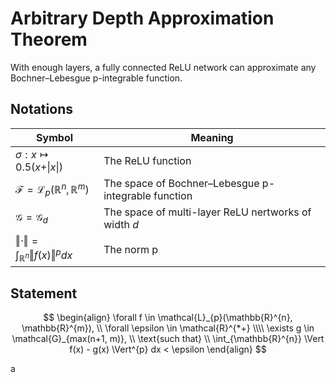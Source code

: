 # Arbitrary Depth Approximation Theorem

With enough layers, a fully connected ReLU network can approximate any Bochner–Lebesgue p-integrable function.

## Notations

| Symbol                                                                    | Meaning                                                                           |
| ------------------------------------------------------------------------- | --------------------------------------------------------------------------------- |
| $\sigma: x \mapsto 0.5 (x + \vert x \vert)$                               | The ReLU function                                                                 |
| $\mathcal{F} = \mathcal{L}_p(\mathbb{R}^{n}, \mathbb{R}^{m})$             | The space of Bochner–Lebesgue p-integrable function                               |
| $\mathcal{G} = \mathcal{G}_{d}$                                           | The space of multi-layer ReLU nertworks of width $d$                              |
| $\Vert \cdot \Vert = \int_{\mathbb{R}^{n}} \Vert f(x) \Vert^{p} dx$       | The norm p                                                                        |

## Statement

$$
\begin{align}
\forall f \in \mathcal{L}_{p}(\mathbb{R}^{n}, \mathbb{R}^{m}), \\ \forall \epsilon \in \mathcal{R}^{*+} \\\\
\exists g \in \mathcal{G}_{max(n+1, m)}, \\ \text{such that} \\ \int_{\mathbb{R}^{n}} \Vert f(x) - g(x) \Vert^{p} dx < \epsilon
\end{align}
$$

a